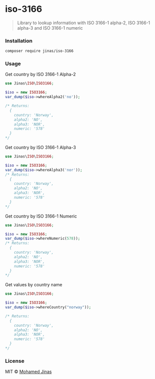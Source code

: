 # iso-3166
> Library to lookup information with ISO 3166-1 alpha-2, ISO 3166-1 alpha-3 and ISO 3166-1 numeric



### Installation
```bash
composer require jinas/iso-3166
```

### Usage
Get country by ISO 3166-1 Alpha-2
```php
use Jinas\ISO\ISO3166;

$iso = new ISO3166;
var_dump($iso->whereAlpha2('no'));

/* Returns:
  {
    country: 'Norway',
    alpha2: 'NO',
    alpha3: 'NOR',
    numeric: '578'
  }
*/
```

Get country by ISO 3166-1 Alpha-3
```php
use Jinas\ISO\ISO3166;

$iso = new ISO3166;
var_dump($iso->whereAlpha3('nor'));
/* Returns:
  {
    country: 'Norway',
    alpha2: 'NO',
    alpha3: 'NOR',
    numeric: '578'
  }
*/
```

Get country by ISO 3166-1 Numeric
```php
use Jinas\ISO\ISO3166;

$iso = new ISO3166;
var_dump($iso->whereNumeric(578));
/* Returns:
  {
    country: 'Norway',
    alpha2: 'NO',
    alpha3: 'NOR',
    numeric: '578'
  }
*/
```

Get values  by country name
```php
use Jinas\ISO\ISO3166;

$iso = new ISO3166;
var_dump($iso->whereCountry("norway"));

/* Returns:
  {
    country: 'Norway',
    alpha2: 'NO',
    alpha3: 'NOR',
    numeric: '578'
  }
*/
```

### License
MIT © [Mohamed Jinas](https://jinas.me)
